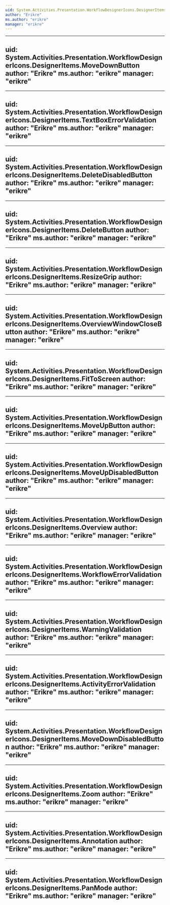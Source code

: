 ```yaml
---
uid: System.Activities.Presentation.WorkflowDesignerIcons.DesignerItems
author: "Erikre"
ms.author: "erikre"
manager: "erikre"
---
```


---
uid: System.Activities.Presentation.WorkflowDesignerIcons.DesignerItems.MoveDownButton
author: "Erikre"
ms.author: "erikre"
manager: "erikre"
---

---
uid: System.Activities.Presentation.WorkflowDesignerIcons.DesignerItems.TextBoxErrorValidation
author: "Erikre"
ms.author: "erikre"
manager: "erikre"
---

---
uid: System.Activities.Presentation.WorkflowDesignerIcons.DesignerItems.DeleteDisabledButton
author: "Erikre"
ms.author: "erikre"
manager: "erikre"
---

---
uid: System.Activities.Presentation.WorkflowDesignerIcons.DesignerItems.DeleteButton
author: "Erikre"
ms.author: "erikre"
manager: "erikre"
---

---
uid: System.Activities.Presentation.WorkflowDesignerIcons.DesignerItems.ResizeGrip
author: "Erikre"
ms.author: "erikre"
manager: "erikre"
---

---
uid: System.Activities.Presentation.WorkflowDesignerIcons.DesignerItems.OverviewWindowCloseButton
author: "Erikre"
ms.author: "erikre"
manager: "erikre"
---

---
uid: System.Activities.Presentation.WorkflowDesignerIcons.DesignerItems.FitToScreen
author: "Erikre"
ms.author: "erikre"
manager: "erikre"
---

---
uid: System.Activities.Presentation.WorkflowDesignerIcons.DesignerItems.MoveUpButton
author: "Erikre"
ms.author: "erikre"
manager: "erikre"
---

---
uid: System.Activities.Presentation.WorkflowDesignerIcons.DesignerItems.MoveUpDisabledButton
author: "Erikre"
ms.author: "erikre"
manager: "erikre"
---

---
uid: System.Activities.Presentation.WorkflowDesignerIcons.DesignerItems.Overview
author: "Erikre"
ms.author: "erikre"
manager: "erikre"
---

---
uid: System.Activities.Presentation.WorkflowDesignerIcons.DesignerItems.WorkflowErrorValidation
author: "Erikre"
ms.author: "erikre"
manager: "erikre"
---

---
uid: System.Activities.Presentation.WorkflowDesignerIcons.DesignerItems.WarningValidation
author: "Erikre"
ms.author: "erikre"
manager: "erikre"
---

---
uid: System.Activities.Presentation.WorkflowDesignerIcons.DesignerItems.ActivityErrorValidation
author: "Erikre"
ms.author: "erikre"
manager: "erikre"
---

---
uid: System.Activities.Presentation.WorkflowDesignerIcons.DesignerItems.MoveDownDisabledButton
author: "Erikre"
ms.author: "erikre"
manager: "erikre"
---

---
uid: System.Activities.Presentation.WorkflowDesignerIcons.DesignerItems.Zoom
author: "Erikre"
ms.author: "erikre"
manager: "erikre"
---

---
uid: System.Activities.Presentation.WorkflowDesignerIcons.DesignerItems.Annotation
author: "Erikre"
ms.author: "erikre"
manager: "erikre"
---

---
uid: System.Activities.Presentation.WorkflowDesignerIcons.DesignerItems.PanMode
author: "Erikre"
ms.author: "erikre"
manager: "erikre"
---
